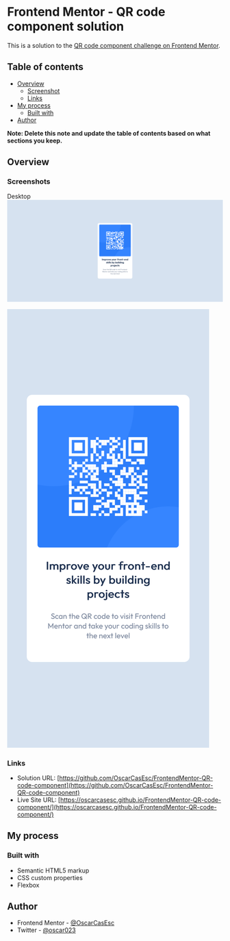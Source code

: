 # Frontend Mentor - QR code component solution

This is a solution to the [QR code component challenge on Frontend Mentor](https://www.frontendmentor.io/challenges/qr-code-component-iux_sIO_H).

## Table of contents

- [Overview](#overview)
  - [Screenshot](#screenshot)
  - [Links](#links)
- [My process](#my-process)
  - [Built with](#built-with)
- [Author](#author)

**Note: Delete this note and update the table of contents based on what sections you keep.**

## Overview

### Screenshots

Desktop
![Desktop](./screenshots/desktop.png)

![Mobile](./screenshots/mobile.png)

### Links

- Solution URL: [https://github.com/OscarCasEsc/FrontendMentor-QR-code-component](https://github.com/OscarCasEsc/FrontendMentor-QR-code-component)
- Live Site URL: [https://oscarcasesc.github.io/FrontendMentor-QR-code-component/](https://oscarcasesc.github.io/FrontendMentor-QR-code-component/)

## My process

### Built with

- Semantic HTML5 markup
- CSS custom properties
- Flexbox

## Author

- Frontend Mentor - [@OscarCasEsc](https://www.frontendmentor.io/profile/OscarCasEsc)
- Twitter - [@oscar023](https://twitter.com/oscar023)
